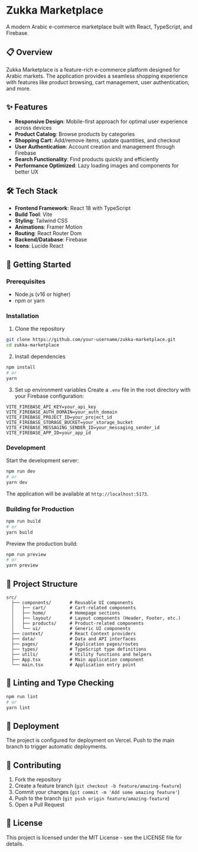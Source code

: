 # Zukka Marketplace

A modern Arabic e-commerce marketplace built with React, TypeScript, and Firebase.

## 📋 Overview

Zukka Marketplace is a feature-rich e-commerce platform designed for Arabic markets. The application provides a seamless shopping experience with features like product browsing, cart management, user authentication, and more.

## ✨ Features

- **Responsive Design**: Mobile-first approach for optimal user experience across devices
- **Product Catalog**: Browse products by categories
- **Shopping Cart**: Add/remove items, update quantities, and checkout
- **User Authentication**: Account creation and management through Firebase
- **Search Functionality**: Find products quickly and efficiently
- **Performance Optimized**: Lazy loading images and components for better UX

## 🛠️ Tech Stack

- **Frontend Framework**: React 18 with TypeScript
- **Build Tool**: Vite
- **Styling**: Tailwind CSS
- **Animations**: Framer Motion
- **Routing**: React Router Dom
- **Backend/Database**: Firebase
- **Icons**: Lucide React

## 🚀 Getting Started

### Prerequisites

- Node.js (v16 or higher)
- npm or yarn

### Installation

1. Clone the repository
```bash
git clone https://github.com/your-username/zukka-marketplace.git
cd zukka-marketplace
```

2. Install dependencies
```bash
npm install
# or
yarn
```

3. Set up environment variables
Create a `.env` file in the root directory with your Firebase configuration:
```
VITE_FIREBASE_API_KEY=your_api_key
VITE_FIREBASE_AUTH_DOMAIN=your_auth_domain
VITE_FIREBASE_PROJECT_ID=your_project_id
VITE_FIREBASE_STORAGE_BUCKET=your_storage_bucket
VITE_FIREBASE_MESSAGING_SENDER_ID=your_messaging_sender_id
VITE_FIREBASE_APP_ID=your_app_id
```

### Development

Start the development server:
```bash
npm run dev
# or
yarn dev
```

The application will be available at `http://localhost:5173`.

### Building for Production

```bash
npm run build
# or
yarn build
```

Preview the production build:
```bash
npm run preview
# or
yarn preview
```

## 📁 Project Structure

```
src/
  ├── components/       # Reusable UI components
  │   ├── cart/         # Cart-related components
  │   ├── home/         # Homepage sections
  │   ├── layout/       # Layout components (Header, Footer, etc.)
  │   ├── products/     # Product-related components
  │   └── ui/           # Generic UI components
  ├── context/          # React Context providers
  ├── data/             # Data and API interfaces
  ├── pages/            # Application pages/routes
  ├── types/            # TypeScript type definitions
  ├── utils/            # Utility functions and helpers
  ├── App.tsx           # Main application component
  └── main.tsx          # Application entry point
```

## 🧪 Linting and Type Checking

```bash
npm run lint
# or
yarn lint
```

## 📱 Deployment

The project is configured for deployment on Vercel. Push to the main branch to trigger automatic deployments.

## 🤝 Contributing

1. Fork the repository
2. Create a feature branch (`git checkout -b feature/amazing-feature`)
3. Commit your changes (`git commit -m 'Add some amazing feature'`)
4. Push to the branch (`git push origin feature/amazing-feature`)
5. Open a Pull Request

## 📄 License

This project is licensed under the MIT License - see the LICENSE file for details.